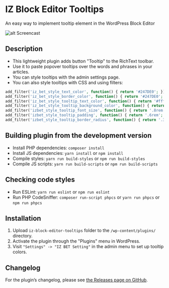 # IZ Block Editor Tooltips

An easy way to implement tooltip element in the WordPress Block Editor

![alt Screencast](https://habrastorage.org/webt/us/o_/uq/uso_uqxzsysmpij_qqni8h6pdm0.gif)

## Description

- This lightweight plugin adds button "Tooltip" to the RichText toolbar. 
- Use it to paste popover tooltips over the words and phrases in your articles.
- You can style tooltips with the admin settings page.
- You can also style tooltips with CSS and using filters:

```php
add_filter('iz_bet_style_text_color', function() { return '#247DE0'; });
add_filter('iz_bet_style_border_color', function() { return '#247DE0'; });
add_filter('iz_bet_style_tooltip_text_color', function() { return '#fff'; });
add_filter('iz_bet_style_tooltip_background_color', function() { return 'rgba(0, 010, 030, .85)'; });
add_filter('izbet_style_tooltip_font_size', function() { return '.8rem'; });
add_filter('izbet_style_tooltip_padding', function() { return '.6rem'; });
add_filter('izbet_style_tooltip_border_radius', function() { return '.3rem'; });
```

## Building plugin from the development version

- Install PHP dependencies: `composer install`
- Install JS dependencies: `yarn install` or `npm install`
- Compile styles: `yarn run build-styles` or `npm run build-styles`
- Compile JS scripts: `yarn run build-scripts` or `npm run build-scripts`

## Checking code styles
- Run ESLint: `yarn run eslint` or `npm run eslint`
- Run PHP CodeSniffer: `composer run-script phpcs` or `yarn run phpcs` or `npm run phpcs`

## Installation

1. Upload `iz-block-editor-tooltips` folder to the `/wp-content/plugins/` directory.
2. Activate the plugin through the "Plugins" menu in WordPress.
3. Visit `"Settings" -> "IZ BET Setting"` in the admin menu to set up tooltip colors.

## Changelog

For the plugin’s changelog, please see [the Releases page on GitHub](https://github.com/IvanZhuck/wordpress-iz-bet/releases).
